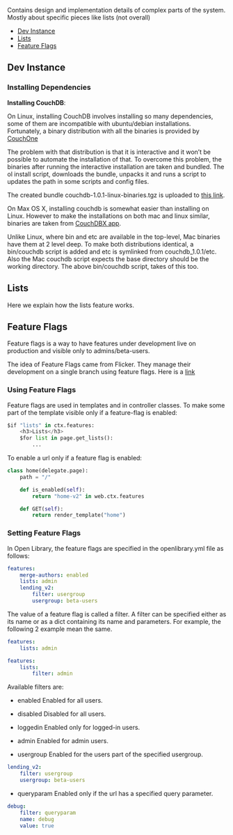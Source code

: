 Contains design and implementation details of complex parts of the system. Mostly about specific pieces like lists (not overall)

* [Dev Instance](#dev-instance)
* [Lists](#lists)
* [Feature Flags](#feature-flags)

## Dev Instance

### Installing Dependencies

**Installing CouchDB**:

On Linux, installing CouchDB involves installing so many dependencies, some of them are incompatible with ubuntu/debian installations. Fortunately, a binary distribution with all the binaries is provided by [CouchOne](http://www.couchone.com/get)

The problem with that distribution is that it is interactive and it won’t be possible to automate the installation of that. To overcome this problem, the binaries after running the interactive installation are taken and bundled. The ol install script, downloads the bundle, unpacks it and runs a script to updates the path in some scripts and config files.

The created bundle couchdb-1.0.1-linux-binaries.tgz is uploaded to [this link](http://www.archive.org/details/ol_vendor).

On Max OS X, installing couchdb is somewhat easier than installing on Linux. However to make the installations on both mac and linux similar, binaries are taken from [CouchDBX app](http://dl.couchone.com/dl/26f246a0fe23d6a53d532671330bf06d/CouchDBX-1.0.1.1.zip).

Unlike Linux, where bin and etc are available in the top-level, Mac binaries have them at 2 level deep. To make both distributions identical, a bin/couchdb script is added and etc is symlinked from couchdb_1.0.1/etc. Also the Mac couchdb script expects the base directory should be the working directory. The above bin/couchdb script, takes of this too.


## Lists

Here we explain how the lists feature works.

## Feature Flags

Feature flags is a way to have features under development live on production and visible only to admins/beta-users.

The idea of Feature Flags came from Flicker. They manage their development on a single branch using feature flags. Here is a [link](http://code.flickr.com/blog/2009/12/02/flipping-out/)

### Using Feature Flags

Feature flags are used in templates and in controller classes. To make some part of the template visible only if a feature-flag is enabled:

```python
$if "lists" in ctx.features:
    <h3>Lists</h3>
    $for list in page.get_lists():
        ...
```

To enable a url only if a feature flag is enabled:

```python
class home(delegate.page):
    path = "/"

    def is_enabled(self):
        return "home-v2" in web.ctx.features

    def GET(self):
        return render_template("home")
```

### Setting Feature Flags

In Open Library, the feature flags are specified in the openlibrary.yml file as follows:

```yml
features:
    merge-authors: enabled
    lists: admin
    lending_v2:
        filter: usergroup
        usergroup: beta-users
```

The value of a feature flag is called a filter. A filter can be specified either as its name or as a dict containing its name and parameters. For example, the following 2 example mean the same.

```yml
features:
    lists: admin

features:
    lists:
        filter: admin
```

Available filters are:

* enabled
    Enabled for all users.

* disabled
    Disabled for all users.

* loggedin
    Enabled only for logged-in users.

* admin
    Enabled for admin users.

* usergroup
    Enabled for the users part of the specified usergroup.

```yml
lending_v2:
    filter: usergroup
    usergroup: beta-users
```

* queryparam
    Enabled only if the url has a specified query parameter.

```yml
debug:
    filter: queryparam
    name: debug
    value: true
```